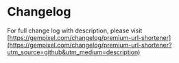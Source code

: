 # Changelog
For full change log with description, please visit [https://gempixel.com/changelog/premium-url-shortener](https://gempixel.com/changelog/premium-url-shortener?utm_source=github&utm_medium=description)